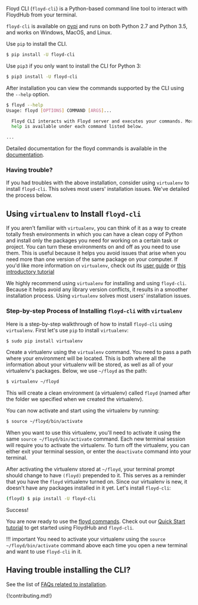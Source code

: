 Floyd CLI (`floyd-cli`) is a Python-based command line tool to interact with FloydHub from your terminal.

`floyd-cli` is available on [pypi](https://pypi.python.org/pypi/floyd-cli) and
runs on both Python 2.7 and Python 3.5, and works on Windows, MacOS, and Linux.

Use `pip` to install the CLI.

```bash
$ pip install -U floyd-cli
```

Use `pip3` if you only want to install the CLI for Python 3:

```bash
$ pip3 install -U floyd-cli
```

After installation you can view the commands supported by the CLI using the
`--help` option.

```bash
$ floyd --help
Usage: floyd [OPTIONS] COMMAND [ARGS]...

  Floyd CLI interacts with Floyd server and executes your commands. More
  help is available under each command listed below.

...
```

Detailed documentation for the floyd commands is available in the [documentation](../../commands/index.md).

### Having trouble?

If you had troubles with the above installation, consider using `virtualenv` to
install `floyd-cli`. This solves most users' installation issues. We've
detailed the process below.

## Using `virtualenv` to Install `floyd-cli`

If you aren't familiar with `virtualenv`, you can think of it as a way to
create totally fresh environments in which you can have a clean copy of Python
and install only the packages you need for working on a certain task or
project. You can turn these environments on and off as you need to use them.
This is useful because it helps you avoid issues that arise when you need more
than one version of the same package on your computer. If you'd like more
information on `virtualenv`, check out its [user
guide](https://virtualenv.pypa.io/en/stable/userguide/) or [this introductory
tutorial](http://www.pythonforbeginners.com/basics/how-to-use-python-virtualenv/)

We highly recommend using `virtualenv` for installing and using `floyd-cli`.
Because it helps avoid any library version conflicts, it results in a smoother
installation process. Using `virtualenv` solves most users' installation
issues.

### Step-by-step Process of Installing `floyd-cli` with `virtualenv`

Here is a step-by-step walkthrough of how to install `floyd-cli` using
`virtualenv`. First let's use `pip` to install `virtualenv`:

```bash
$ sudo pip install virtualenv
```

Create a virtualenv using the `virtualenv` command. You need to pass a path
where your environment will be located. This is both where all the information
about your virtualenv will be stored, as well as all of your virtualenv's
packages. Below, we use `~/floyd` as the path:

```bash
$ virtualenv ~/floyd
```
This will create a clean environment (a virtualenv) called `floyd` (named after
the folder we specified when we created the virtualenv).

You can now activate and start using the virtualenv by running:

```bash
$ source ~/floyd/bin/activate
```
When you want to use this virtualenv, you'll need to activate it using the same
`source ~/floyd/bin/activate` command. Each new terminal session will require
you to activate the virtualenv. To turn off the virtualenv, you can either exit your terminal session, or enter the `deactivate` command into your terminal.

After activating the virtualenv stored at `~/floyd`, your terminal prompt
should change to have `(floyd)` prepended to it. This serves as a reminder that
you have the `floyd` virtualenv turned on. Since our virtualenv is new, it
doesn't have any packages installed in it yet. Let's install `floyd-cli`:

```bash
(floyd) $ pip install -U floyd-cli
```

Success!

You are now ready to use the [floyd commands](http://docs.floydhub.com/commands/). Check out our [Quick Start tutorial](../../getstarted/quick_start) to get started using FloydHub and `floyd-cli`.

!!! important
    You need to activate your virtualenv using the `source ~/floyd/bin/activate`
    command above each time you open a new terminal and want to use `floyd-cli`
    in it.

## Having trouble installing the CLI?

See the list of [FAQs related to installation](../../faqs/installation.md).

{!contributing.md!}
